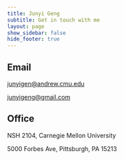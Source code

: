 ```yaml
---
title: Junyi Geng
subtitle: Get in touch with me
layout: page
show_sidebar: false
hide_footer: true
---
```


## Email

[junyigen@andrew.cmu.edu](mailto:junyigen@andrew.cmu.edu)

[junyigeng@gmail.com](mailto:junyigeng@gmail.com)


## Office 

NSH 2104, Carnegie Mellon University

5000 Forbes Ave, Pittsburgh, PA 15213


